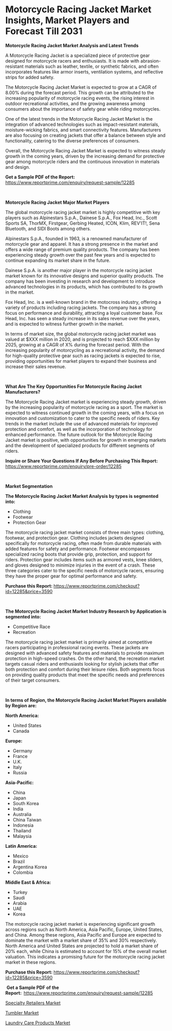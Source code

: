 <p><h1>Motorcycle Racing Jacket Market Insights, Market Players and Forecast Till 2031</h1></p><p><strong>Motorcycle Racing Jacket Market Analysis and Latest Trends</strong></p>
<p><p>A Motorcycle Racing Jacket is a specialized piece of protective gear designed for motorcycle racers and enthusiasts. It is made with abrasion-resistant materials such as leather, textile, or synthetic fabrics, and often incorporates features like armor inserts, ventilation systems, and reflective strips for added safety.</p><p>The Motorcycle Racing Jacket Market is expected to grow at a CAGR of 8.00% during the forecast period. This growth can be attributed to the increasing popularity of motorcycle racing events, the rising interest in outdoor recreational activities, and the growing awareness among consumers about the importance of safety gear while riding motorcycles.</p><p>One of the latest trends in the Motorcycle Racing Jacket Market is the integration of advanced technologies such as impact-resistant materials, moisture-wicking fabrics, and smart connectivity features. Manufacturers are also focusing on creating jackets that offer a balance between style and functionality, catering to the diverse preferences of consumers.</p><p>Overall, the Motorcycle Racing Jacket Market is expected to witness steady growth in the coming years, driven by the increasing demand for protective gear among motorcycle riders and the continuous innovation in materials and design.</p></p>
<p><strong>Get a Sample PDF of the Report:&nbsp;</strong> <a href="https://www.reportprime.com/enquiry/request-sample/12285">https://www.reportprime.com/enquiry/request-sample/12285</a></p>
<p>&nbsp;</p>
<p><strong>Motorcycle Racing Jacket Major Market Players</strong></p>
<p><p>The global motorcycle racing jacket market is highly competitive with key players such as Alpinestars S.p.A., Dainese S.p.A., Fox Head, Inc., Scott Sports SA, ThorMX, Firstgear, Gerbing Heated, ICON, Klim, REV'IT!, Sena Bluetooth, and SIDI Boots among others. </p><p>Alpinestars S.p.A., founded in 1963, is a renowned manufacturer of motorcycle gear and apparel. It has a strong presence in the market and offers a wide range of premium quality products. The company has been experiencing steady growth over the past few years and is expected to continue expanding its market share in the future.</p><p>Dainese S.p.A. is another major player in the motorcycle racing jacket market known for its innovative designs and superior quality products. The company has been investing in research and development to introduce advanced technologies in its products, which has contributed to its growth in the market.</p><p>Fox Head, Inc. is a well-known brand in the motocross industry, offering a variety of products including racing jackets. The company has a strong focus on performance and durability, attracting a loyal customer base. Fox Head, Inc. has seen a steady increase in its sales revenue over the years, and is expected to witness further growth in the market.</p><p>In terms of market size, the global motorcycle racing jacket market was valued at $XXX million in 2020, and is projected to reach $XXX million by 2025, growing at a CAGR of X% during the forecast period. With the increasing popularity of motorcycling as a recreational activity, the demand for high-quality protective gear such as racing jackets is expected to rise, providing opportunities for market players to expand their business and increase their sales revenue.</p></p>
<p>&nbsp;</p>
<p><strong>What Are The Key Opportunities For Motorcycle Racing Jacket Manufacturers?</strong></p>
<p><p>The Motorcycle Racing Jacket market is experiencing steady growth, driven by the increasing popularity of motorcycle racing as a sport. The market is expected to witness continued growth in the coming years, with a focus on innovation and customization to cater to the specific needs of riders. Key trends in the market include the use of advanced materials for improved protection and comfort, as well as the incorporation of technology for enhanced performance. The future outlook for the Motorcycle Racing Jacket market is positive, with opportunities for growth in emerging markets and the development of specialized products for different segments of riders.</p></p>
<p><strong>Inquire or Share Your Questions If Any Before Purchasing This Report:</strong> <a href="https://www.reportprime.com/enquiry/pre-order/12285">https://www.reportprime.com/enquiry/pre-order/12285</a></p>
<p>&nbsp;</p>
<p><strong>Market Segmentation</strong></p>
<p><strong>The Motorcycle Racing Jacket Market Analysis by types is segmented into:</strong></p>
<p><ul><li>Clothing</li><li>Footwear</li><li>Protection Gear</li></ul></p>
<p><p>The motorcycle racing jacket market consists of three main types: clothing, footwear, and protection gear. Clothing includes jackets designed specifically for motorcycle racing, often made from durable materials with added features for safety and performance. Footwear encompasses specialized racing boots that provide grip, protection, and support for riders. Protection gear includes items such as armored vests, knee sliders, and gloves designed to minimize injuries in the event of a crash. These three categories cater to the specific needs of motorcycle racers, ensuring they have the proper gear for optimal performance and safety.</p></p>
<p><strong>Purchase this Report:&nbsp;</strong><a href="https://www.reportprime.com/checkout?id=12285&price=3590">https://www.reportprime.com/checkout?id=12285&price=3590</a></p>
<p>&nbsp;</p>
<p><strong>The Motorcycle Racing Jacket Market Industry Research by Application is segmented into:</strong></p>
<p><ul><li>Competitive Race</li><li>Recreation</li></ul></p>
<p><p>The motorcycle racing jacket market is primarily aimed at competitive racers participating in professional racing events. These jackets are designed with advanced safety features and materials to provide maximum protection in high-speed crashes. On the other hand, the recreation market targets casual riders and enthusiasts looking for stylish jackets that offer both protection and comfort during their leisure rides. Both segments focus on providing quality products that meet the specific needs and preferences of their target consumers.</p></p>
<p>&nbsp;</p>
<p><strong>In terms of Region, the Motorcycle Racing Jacket Market Players available by Region are:</strong></p>
<p>
    <p> <strong> North America: </strong>
        <ul>
            <li>United States</li>
            <li>Canada</li>
        </ul>
        </p> 
    <p> <strong> Europe: </strong>
        <ul>
            <li>Germany</li>
            <li>France</li>
            <li>U.K.</li>
            <li>Italy</li>
            <li>Russia</li>
        </ul>
        </p> 
    <p> <strong> Asia-Pacific: </strong>
        <ul>
            <li>China</li>
            <li>Japan</li>
            <li>South Korea</li>
            <li>India</li>
            <li>Australia</li>
            <li>China Taiwan</li>
            <li>Indonesia</li>
            <li>Thailand</li>
            <li>Malaysia</li>
        </ul>
        </p> 
    <p> <strong> Latin America: </strong>
        <ul>
            <li>Mexico</li>
            <li>Brazil</li>
            <li>Argentina Korea</li>
            <li>Colombia</li>
        </ul>
        </p> 
    <p> <strong> Middle East & Africa: </strong>
        <ul>
            <li>Turkey</li>
            <li>Saudi</li>
            <li>Arabia</li>
            <li>UAE</li>
            <li>Korea</li>
        </ul>
    </p>
    </p>
<p><p>The motorcycle racing jacket market is experiencing significant growth across regions such as North America, Asia Pacific, Europe, United States, and China. Among these regions, Asia Pacific and Europe are expected to dominate the market with a market share of 35% and 30% respectively. North America and United States are projected to hold a market share of 20% each, while China is estimated to account for 15% of the overall market valuation. This indicates a promising future for the motorcycle racing jacket market in these regions.</p></p>
<p><strong>Purchase this Report: </strong><a href="https://www.reportprime.com/checkout?id=12285&price=3590">https://www.reportprime.com/checkout?id=12285&price=3590</a></p>
<p>&nbsp;<strong>Get a Sample PDF of the Report:&nbsp;&nbsp;</strong><a href="https://www.reportprime.com/enquiry/request-sample/12285">https://www.reportprime.com/enquiry/request-sample/12285</a></p>
<p><strong></strong></p>
<p><p><a href="https://github.com/gdfhhhj/Market-Research-Report-List-3/blob/main/specialty-retailers-market.md">Specialty Retailers Market</a></p><p><a href="https://github.com/julyju69/Market-Research-Report-List-2/blob/main/tumbler-market.md">Tumbler Market</a></p><p><a href="https://github.com/RichRobinson5/Market-Research-Report-List-4/blob/main/laundry-care-products-market.md">Laundry Care Products Market</a></p></p>